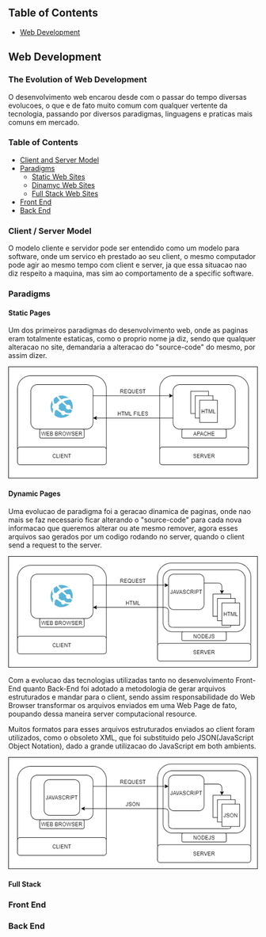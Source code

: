 ## Table of Contents

- [Web Development](#web-development)

## Web Development

### The Evolution of Web Development

O desenvolvimento web encarou desde com o passar do tempo diversas evolucoes, o que e de fato muito comum com qualquer vertente da tecnologia, passando por diversos paradigmas, linguagens e praticas mais comuns em mercado.

### Table of Contents

- [Client and Server Model](#client-/-server-model)
- [Paradigms](#paradigms)
  - [Static Web Sites](#static-pages)
  - [Dinamyc Web Sites](#dynamic-pages)
  - [Full Stack Web Sites](#full-stack)
- [Front End](#front-end)
- [Back End](#back-end)

### Client / Server Model

O modelo cliente e servidor pode ser entendido como um modelo para software, onde um servico eh prestado ao seu client, o mesmo computador pode agir ao mesmo tempo com client e server, ja que essa situacao nao diz respeito a maquina, mas sim ao comportamento de a specific software.

### Paradigms

#### Static Pages

Um dos primeiros paradigmas do desenvolvimento web, onde as paginas eram totalmente estaticas, como o proprio nome ja diz, sendo que qualquer alteracao no site, demandaria a alteracao do "source-code" do mesmo, por assim dizer.

![Static Pages Visualization](../../images/staticpages.png "Static Pages Visualization")

#### Dynamic Pages

Uma evolucao de paradigma foi a geracao dinamica de paginas, onde nao mais se faz necessario ficar alterando o "source-code" para cada nova informacao que queremos alterar ou ate mesmo remover, agora esses arquivos sao gerados por um codigo rodando no server, quando o client send a request to the server.

![Dynamic Pages Visualization](../../images/dynamicpages1.png "Dynamic Pages Visualization")

Com a evolucao das tecnologias utilizadas tanto no desenvolvimento Front-End quanto Back-End foi adotado a metodologia de gerar arquivos estruturados e mandar para o client, sendo assim responsabilidade do Web Browser transformar os arquivos enviados em uma Web Page de fato, poupando dessa maneira server computacional resource.

Muitos formatos para esses arquivos estruturados enviados ao client foram utilizados, como o obsoleto XML, que foi substituido pelo JSON(JavaScript Object Notation), dado a grande utilizacao do JavaScript em both ambients.

![Dynamic Pages Visualization](../../images/dynamicpages2.png "Dynamic Pages Visualization")

#### Full Stack

### Front End

### Back End
